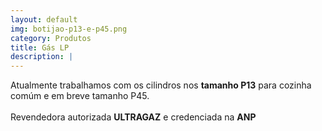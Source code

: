 ```yaml
---
layout: default
img: botijao-p13-e-p45.png
category: Produtos
title: Gás LP
description: |
---
```

  Atualmente trabalhamos com os cilindros nos **tamanho P13** para cozinha comúm e em breve tamanho P45.  
  <br>
  Revendedora autorizada **ULTRAGAZ** e credenciada na **ANP**
